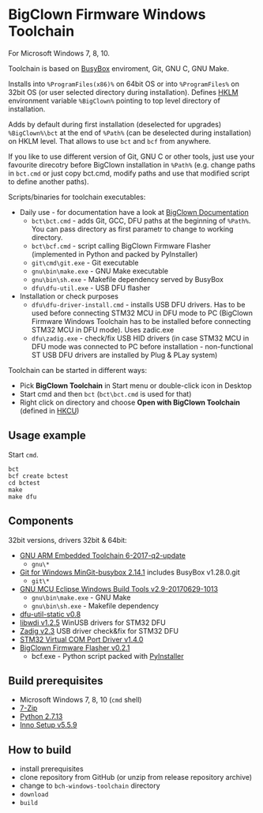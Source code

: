 # BigClown Firmware Windows Toolchain  
For Microsoft Windows 7, 8, 10.

Toolchain is based on [BusyBox](https://busybox.net/about.html) enviroment, Git, GNU C, GNU Make.

Installs into `%ProgramFiles(x86)%` on 64bit OS or into `%ProgramFiles%` on 32bit OS (or user selected directory during installation).
Defines [HKLM](https://www.google.com/search?q=hklm) environment variable `%BigClown%` pointing to top level directory of installation.

Adds by default during first installation (deselected for upgrades) `%BigClown%\bct` at the end of `%Path%` (can be deselected during installation) on HKLM level. That allows to use `bct` and `bcf` from anywhere.

If you like to use different version of Git, GNU C or other tools, just use your favourite direcotry before BigClown installation in `%Path%` (e.g. change paths in `bct.cmd` or just copy bct.cmd, modify paths and use that modified script to define another paths). 

Scripts/binaries for toolchain executables:

  * Daily use - for documentation have a look at [BigClown Documentation](https://doc.bigclown.com/)
    * `bct\bct.cmd` - adds Git, GCC, DFU paths at the beginning of `%Path%`. You can pass directory as first parametr to change to working directory.
    * `bct\bcf.cmd` - script calling BigClown Firmware Flasher (implemented in Python and packed by PyInstaller)
    * `git\cmd\git.exe` - Git executable
    * `gnu\bin\make.exe` - GNU Make executable
    * `gnu\bin\sh.exe` - Makefile dependency served by BusyBox
    * `dfu\dfu-util.exe` - USB DFU flasher
  * Installation or check purposes
    * `dfu\dfu-driver-install.cmd` - installs USB DFU drivers. Has to be used before connecting STM32 MCU in DFU mode to PC (BigClown Firmware Windows Toolchain has to be installed before connecting STM32 MCU in DFU mode). Uses zadic.exe
    * `dfu\zadig.exe` - check/fix USB HID drivers (in case STM32 MCU in DFU mode was connected to PC before installation - non-functional ST USB DFU drivers are installed by Plug & PLay system)
    
Toolchain can be started in different ways:
  * Pick **BigClown Toolchain** in Start menu or double-click icon in Desktop
  * Start cmd and then `bct` (`bct\bct.cmd` is used for that)
  * Right click on directory and choose **Open with BigClown Toolchain** (defined in [HKCU](https://www.google.com/search?q=HKCU))
  
## Usage example

Start `cmd`.
```
bct
bcf create bctest
cd bctest
make
make dfu
```

## Components 
32bit versions, drivers 32bit & 64bit:
  * [GNU ARM Embedded Toolchain 6-2017-q2-update](https://developer.arm.com/open-source/gnu-toolchain/gnu-rm/downloads)
    * `gnu\*`
  * [Git for Windows MinGit-busybox 2.14.1](https://github.com/git-for-windows/git/) includes BusyBox v1.28.0.git
    * `git\*`
  * [GNU MCU Eclipse Windows Build Tools v2.9-20170629-1013](https://github.com/gnu-mcu-eclipse/windows-build-tools/)
    * `gnu\bin\make.exe` - GNU Make
    * `gnu\bin\sh.exe` - Makefile dependency
  * [dfu-util-static v0.8](https://sourceforge.net/projects/dfu-util/files/dfu-util-0.8-binaries/win32-mingw32/)
  * [libwdi v1.2.5](https://github.com/pbatard/libwdi) WinUSB drivers for STM32 DFU
  * [Zadig v2.3](http://zadig.akeo.ie/) USB driver check&fix for STM32 DFU
  * [STM32 Virtual COM Port Driver v1.4.0](http://www.st.com/en/development-tools/stsw-stm32102.html)
  * [BigClown Firmware Flasher v0.2.1](https://github.com/bigclownlabs/bch-firmware-flasher/)
    * bcf.exe - Python script packed with [PyInstaller](http://www.pyinstaller.org/)

## Build prerequisites

  * Microsoft Windows 7, 8, 10 (`cmd` shell)
  * [7-Zip](http://www.7-zip.org/download.html)
  * [Python 2.7.13](https://www.python.org/downloads/release/python-2713/)
  * [Inno Setup v5.5.9](http://www.jrsoftware.org/isinfo.php)

## How to build

  * install prerequisites
  * clone repository from GitHub (or unzip from release repository archive)
  * change to `bch-windows-toolchain` directory
  * `download`
  * `build`
